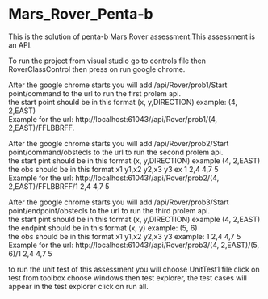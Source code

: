 # Mars_Rover_Penta-b
 
This is the solution of penta-b Mars Rover assessment.This assessment is an API.

To run the project from visual studio go to controls file then RoverClassControl then press on run google chrome.

After the google chrome starts you will add /api/Rover/prob1/Start point/command to the url to run the first prolem api.     
the start point should be in this format (x, y,DIRECTION) example: (4, 2,EAST)   
Example for the url: http://localhost:61043//api/Rover/prob1/(4, 2,EAST)/FFLBBRFF.

After the google chrome starts you will add /api/Rover/prob2/Start point/command/obstecls to the url to run the second prolem api.     
the start pint should be in this format (x, y,DIRECTION) example (4, 2,EAST)  
the obs should be in this format x1 y1,x2 y2,x3 y3 ex 1 2,4 4,7 5   
Example for the url: http://localhost:61043//api/Rover/prob2/(4, 2,EAST)/FFLBBRFF/1 2,4 4,7 5

After the google chrome starts you will add /api/Rover/prob3/Start point/endpoint/obstecls to the url to run the third prolem api.     
the start pint should be in this format (x, y,DIRECTION) example (4, 2,EAST)  
the endpint should be in this format (x, y) example: (5, 6)   
the obs should be in this format x1 y1,x2 y2,x3 y3 example: 1 2,4 4,7 5  
Example for the url: http://localhost:61043//api/Rover/prob3/(4, 2,EAST)/(5, 6)/1 2,4 4,7 5  

to run the unit test of this assessment you will choose UnitTest1 file click on test from toolbox choose windows then test explorer, the test cases will appear in the test explorer click on run all.
